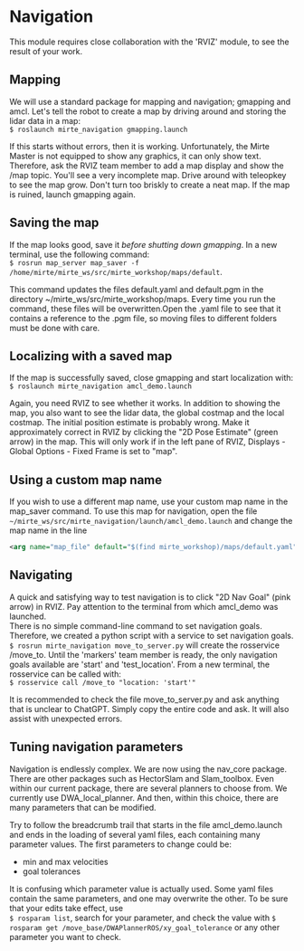# Navigation

This module requires close collaboration with the 'RVIZ' module, to see the result of your work.

## Mapping
We will use a standard package for mapping and navigation; gmapping and amcl. Let's tell the robot to create a map by driving around and storing the lidar data in a map:  
`$ roslaunch mirte_navigation gmapping.launch` 

If this starts without errors, then it is working. Unfortunately, the Mirte Master is not equipped to show any graphics, it can only show text. Therefore, ask the RVIZ team member to add a map display and show the /map topic. You'll see a very incomplete map. Drive around with teleopkey to see the map grow. Don't turn too briskly to create a neat map. If the map is ruined, launch gmapping again.

## Saving the map
If the map looks good, save it *before shutting down gmapping*. In a new terminal, use the following command:  
`$ rosrun map_server map_saver -f /home/mirte/mirte_ws/src/mirte_workshop/maps/default`.  

This command updates the files default.yaml and default.pgm in the directory ~/mirte_ws/src/mirte_workshop/maps. Every time you run the command, these files will be overwritten.Open the .yaml file to see that it contains a reference to the .pgm file, so moving files to different folders must be done with care.

## Localizing with a saved map
If the map is successfully saved, close gmapping and start localization with:  
`$ roslaunch mirte_navigation amcl_demo.launch`  

Again, you need RVIZ to see whether it works. In addition to showing the map, you also want to see the lidar data, the global costmap and the local costmap. The initial position estimate is probably wrong. Make it approximately correct in RVIZ by clicking the "2D Pose Estimate" (green arrow) in the map. This will only work if in the left pane of RVIZ, Displays - Global Options - Fixed Frame is set to "map".

## Using a custom map name
If you wish to use a different map name, use your custom map name in the map_saver command. To use this map for navigation, open the file `~/mirte_ws/src/mirte_navigation/launch/amcl_demo.launch` and change the map name in the line 

```xml
<arg name="map_file" default="$(find mirte_workshop)/maps/default.yaml"/>
```

## Navigating
A quick and satisfying way to test navigation is to click "2D Nav Goal" (pink arrow) in RVIZ. Pay attention to the terminal from which amcl_demo was launched.  
There is no simple command-line command to set navigation goals. Therefore, we created a python script with a service to set navigation goals.  
`$ rosrun mirte_navigation move_to_server.py` will create the rosservice /move_to. Until the 'markers' team member is ready, the only navigation goals available are 'start' and 'test_location'. From a new terminal, the rosservice can be called with:  
`$ rosservice call /move_to "location: 'start'"`   

It is recommended to check the file move_to_server.py and ask anything that is unclear to ChatGPT. Simply copy the entire code and ask. It will also assist with unexpected errors.

## Tuning navigation parameters
Navigation is endlessly complex. We are now using the nav_core package. There are other packages such as HectorSlam and Slam_toolbox. Even within our current package, there are several planners to choose from. We currently use DWA_local_planner. And then, within this choice, there are many parameters that can be modified.

Try to follow the breadcrumb trail that starts in the file amcl_demo.launch and ends in the loading of several yaml files, each containing many parameter values. The first parameters to change could be:
- min and max velocities
- goal tolerances

It is confusing which parameter value is actually used. Some yaml files contain the same parameters, and one may overwrite the other. To be sure that your edits take effect, use   
`$ rosparam list`, search for your parameter, and check the value with `$ rosparam get /move_base/DWAPlannerROS/xy_goal_tolerance` or any other parameter you want to check.